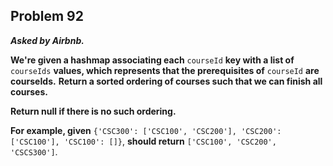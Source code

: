 ## Problem 92

***Asked by Airbnb.***

**We're given a hashmap associating each** `courseId` **key with a list of** `courseIds` **values, which represents that the prerequisites of** `courseId` **are courseIds.**
**Return a sorted ordering of courses such that we can finish all courses.**

**Return null if there is no such ordering.**

**For example, given** `{'CSC300': ['CSC100', 'CSC200'], 'CSC200': ['CSC100'], 'CSC100': []}`, **should return** `['CSC100', 'CSC200', 'CSCS300']`.
